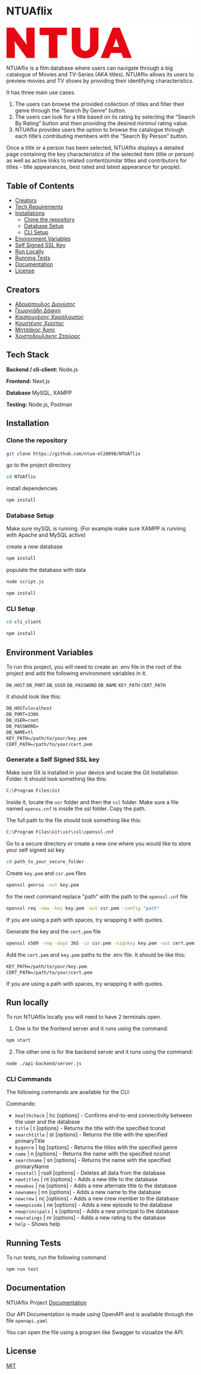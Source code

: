 # NTUAflix


![Logo](https://github.com/ntua-el20098/NTUAflix/blob/main/public/NTUAflix.png?raw=true)


NTUAflix is a film database where users can navigate through a big catalogue of Movies and TV-Series (AKA titles). NTUAflix allows its users to preview movies and TV shows by providing their identifying characteristics. 

It has three main use cases. 
1. The users can browse the provided collection of titles and filter their genre through the “Search By Genre“ button.
2. The users can look for a title based on its rating by selecting the “Search By Rating” button and then providing the desired minimul rating value.
3. NTUAflix provides users the option to browse the catalogue through each title’s contributing members with the “Search By Person” button.


Once a title or a person has been selected, NTUAflix displays a detailed page containing the key characteristics of the selected item (title or person) as well as active links to related content(similar titles and contributors for titles - title appearances, best rated and latest appearance for people).



## Table of Contents

- [Creators](#Creators)
- [Tech Requirements](#Tech-Stack)
- [Installations](#Installation)
  - [Clone the repository](#Clone-the-repository)
  - [Database Setup](#Database-Setup)
  - [CLI Setup](#CLI-Setup)
- [Environment Variables](#Environment-Variables)
- [Self Signed SSL Key](#Generate-a-Self-Signed-SSL-key)
- [Run Locally](#Run-Locally)
- [Running Tests](#Running-Tests)
- [Documentation](#Documentation)
- [License](#License)


## Creators

- [Αδαμόπουλος Διονύσης](https://github.com/ntua-el20061)
- [Γεωργιάδη Δάφνη](https://github.com/ntua-el20189)
- [Καμπουγέρης Χαράλαμπος](https://github.com/ntua-el20098)
- [Κουστένης Χρίστος](https://github.com/ntua-el20227)
- [Μητσάκος Άρης](https://github.com/ntua-el20123)
- [Χριστοδουλάκης Σταύρος](https://github.com/ntua-el20890)



## Tech Stack

**Backend / cli-client:** Node.js 

**Frontend:** Next.js

**Database** MySQL, XAMPP 

**Testing:** Node.js, Postman



## Installation

### Clone the repository
```sh
git clone https://github.com/ntua-el20098/NTUAflix
```
go to the project directory
```sh
cd NTUAflix
```
install dependencies 
```sh
npm install
```

### Database Setup

Make sure mySQL is running. (For example make sure XAMPP is running with Apache and MySQL active)

create a new database
```sh
npm install
```
populate the database with data
```sh
node script.js
```
```sh
npm install
```

### CLI Setup

```sh
cd cli_client
```
```sh
npm install
```

## Environment Variables

To run this project, you will need to create an .env file in the root of the project and add the following environment variables in it.

`DB_HOST`
`DB_PORT`
`DB_USER`
`DB_PASSWORD`
`DB_NAME`
`KEY_PATH`
`CERT_PATH`

it should look like this: 
```
DB_HOST=localhost
DB_PORT=3306
DB_USER=root
DB_PASSWORD=
DB_NAME=tl
KEY_PATH=/path/to/your/key.pem
CERT_PATH=/path/to/your/cert.pem
```

### Generate a Self Signed SSL key

Make sure Git is installed in your device and locate the Git Installation Folder.
It should look something like this: 
```sh
C:\Program Files\Git
```

Inside it, locate the `usr` folder and then the `ssl` folder.
Make sure a file named `openss.cnf` is inside the ssl folder. 
Copy the path.


The full path to the file should look something like this: 
```sh
C:\Program Files\Git\usr\ssl\openssl.cnf
```

Go to a secure directory or create a new one where you would like to store your self signed ssl key
```sh
cd path_to_your_secure_folder
```

Create `key.pem` and  `csr.pem` files
```sh
openssl genrsa -out key.pem 
```


for the next command replace "path" with the path to the `openssl.cnf` file
```sh
openssl req -new -key key.pem -out csr.pem -config "path"
```
If you are using a path with spaces, try wrapping it with quotes.


Generate the key and the `cert.pem` file
```sh
openssl x509 -req -days 365 -in csr.pem -signkey key.pem -out cert.pem
```

Add the `cert.pem` and `key.pem` paths to the .env file. It should be like this:
```
KEY_PATH=/path/to/your/key.pem
CERT_PATH=/path/to/your/cert.pem
```
If you are using a path with spaces, try wrapping it with quotes.



## Run locally

To run NTUAflix locally you will need to have 2 terminals open.

1. One is for the frontend server and it runs using the command:

```sh
npm start
```

2. The other one is for the backend server and it runs using the command:
```sh
node ./api-backend/server.js
```


### CLI Commands
The following commands are available for the CLI:

Commands:

-  `healthcheck` | hc [options] - Confirms end-to-end connectivity between the user and the database
-  `title` | t [options]         - Returns the title with the specified tconst
-  `searchtitle` | st [options]  - Returns the title with the specified primaryTitle
-  `bygenre` | bg [options]      - Returns the titles with the specified genre
-  `name` | n [options]          - Returns the name with the specified nconst
-  `searchname` | sn [options]   - Returns the name with the specified primaryName
-  `resetall` | rsall [options]  - Deletes all data from the database
-  `newtitles` | nt [options]    - Adds a new title to the database
-  `newakas` | na [options]      - Adds a new alternate title to the database
-  `newnames` | nn [options]     - Adds a new name to the database
-  `newcrew` | nc [options]      - Adds a new crew member to the database
-  `newepisode` | ne [options]   - Adds a new episode to the database
-  `newprincipals` | s [options] - Adds a new principal to the database
-  `newratings` | nr [options]   - Adds a new rating to the database
-  `help`                     - Shows help

  
## Running Tests

To run tests, run the following command

```bash
npm run test
```


## Documentation

NTUAflix Project [Documentation](https://linktodocumentation)

Our API Documentation is made using OpenAPI and is available through the file  `openapi.yaml` 

You can open the file using a program like Swagger to vizualize the API.

## License

[MIT](https://choosealicense.com/licenses/mit/)


